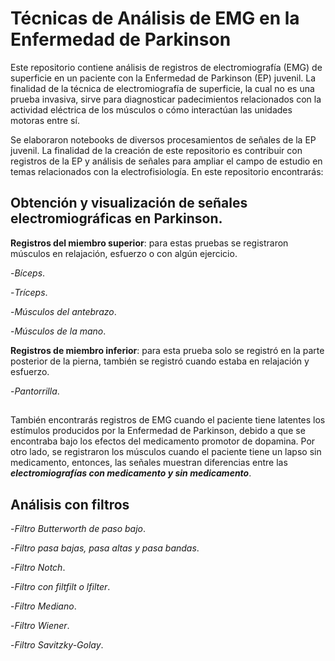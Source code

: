 # Técnicas de Análisis de EMG en la Enfermedad de Parkinson 

Este repositorio contiene análisis de registros de electromiografía (EMG) de superficie en un paciente con la Enfermedad de Parkinson (EP) juvenil. La finalidad de la técnica de electromiografía de superficie, la cual no es una prueba invasiva, sirve para diagnosticar padecimientos relacionados con la actividad eléctrica de los músculos o cómo interactúan las unidades motoras entre sí.

Se elaboraron notebooks de diversos procesamientos de señales de la EP juvenil. La finalidad de la creación de este repositorio es contribuir con registros de la EP y análisis de señales para ampliar el campo de estudio en temas relacionados con la electrofisiología. En este repositorio encontrarás:

## Obtención y visualización de señales electromiográficas en Parkinson.
**Registros del miembro superior**: para estas pruebas se registraron músculos en relajación, esfuerzo o con algún ejercicio. 
  
  -*Bíceps*.
  
  -*Tríceps*.
  
  -*Músculos del antebrazo*.
  
  -*Músculos de la mano*. 

**Registros de miembro inferior**: para esta prueba solo se registró en la parte posterior de la pierna, también se registró cuando estaba en relajación y esfuerzo. 

  -*Pantorrilla*. 
## 
También encontrarás registros de EMG cuando el paciente tiene latentes los estímulos producidos por la Enfermedad de Parkinson, debido a que se encontraba bajo los efectos del medicamento promotor de dopamina. Por otro lado, se registraron los músculos cuando el paciente tiene un lapso sin medicamento, entonces, las señales muestran diferencias entre las ***electromiografías con medicamento y sin medicamento***.

## Análisis con filtros
  -*Filtro Butterworth de paso bajo*.
  
  -*Filtro pasa bajas, pasa altas y pasa bandas*.
  
  -*Filtro Notch*.
  
  -*Filtro con filtfilt o lfilter*.
  
  -*Filtro Mediano*.
  
  -*Filtro Wiener*.
  
  -*Filtro Savitzky-Golay*.
